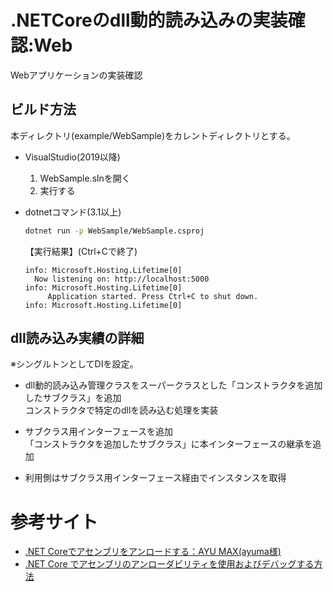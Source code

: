 # .NETCoreのdll動的読み込みの実装確認:Web
Webアプリケーションの実装確認  

## ビルド方法
本ディレクトリ(example/WebSample)をカレントディレクトリとする。
* VisualStudio(2019以降)
   1. WebSample.slnを開く
   1. 実行する

* dotnetコマンド(3.1以上)  
    ```sh
    dotnet run -p WebSample/WebSample.csproj
    ```
    【実行結果】(Ctrl+Cで終了)  
    ```
    info: Microsoft.Hosting.Lifetime[0]
      Now listening on: http://localhost:5000        
    info: Microsoft.Hosting.Lifetime[0]
         Application started. Press Ctrl+C to shut down.
    info: Microsoft.Hosting.Lifetime[0]
    ```

## dll読み込み実績の詳細
※シングルトンとしてDIを設定。  
* dll動的読み込み管理クラスをスーパークラスとした「コンストラクタを追加したサブクラス」を追加  
  コンストラクタで特定のdllを読み込む処理を実装

* サブクラス用インターフェースを追加  
  「コンストラクタを追加したサブクラス」に本インターフェースの継承を追加

*  利用側はサブクラス用インターフェース経由でインスタンスを取得


# 参考サイト
* [.NET Coreでアセンブリをアンロードする：AYU MAX(ayuma様)](https://www.ayumax.net/entry/2019/12/10/000000)
* [.NET Core でアセンブリのアンローダビリティを使用およびデバッグする方法](https://docs.microsoft.com/ja-jp/dotnet/standard/assembly/unloadability)
